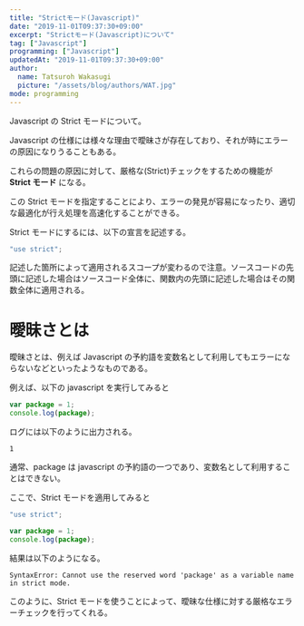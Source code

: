```yaml
---
title: "Strictモード(Javascript)"
date: "2019-11-01T09:37:30+09:00"
excerpt: "Strictモード(Javascript)について"
tag: ["Javascript"]
programming: ["Javascript"]
updatedAt: "2019-11-01T09:37:30+09:00"
author:
  name: Tatsuroh Wakasugi
  picture: "/assets/blog/authors/WAT.jpg"
mode: programming
---
```


Javascript の Strict モードについて。

<div class="note_content_by_programming_language" id="note_content_Javascript">

Javascript の仕様には様々な理由で曖昧さが存在しており、それが時にエラーの原因になりうることもある。

これらの問題の原因に対して、厳格な(Strict)チェックをするための機能が **Strict モード** になる。

この Strict モードを指定することにより、エラーの発見が容易になったり、適切な最適化が行え処理を高速化することができる。

Strict モードにするには、以下の宣言を記述する。

```javascript
"use strict";
```

記述した箇所によって適用されるスコープが変わるので注意。ソースコードの先頭に記述した場合はソースコード全体に、関数内の先頭に記述した場合はその関数全体に適用される。

# 曖昧さとは

曖昧さとは、例えば Javascript の予約語を変数名として利用してもエラーにならないなどといったようなものである。

例えば、以下の javascript を実行してみると

```javascript
var package = 1;
console.log(package);
```

ログには以下のように出力される。

```
1
```

通常、package は javascript の予約語の一つであり、変数名として利用することはできない。

ここで、Strict モードを適用してみると

```javascript
"use strict";

var package = 1;
console.log(package);
```

結果は以下のようになる。

```
SyntaxError: Cannot use the reserved word 'package' as a variable name in strict mode.
```

このように、Strict モードを使うことによって、曖昧な仕様に対する厳格なエラーチェックを行ってくれる。

</div>
